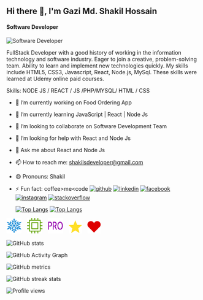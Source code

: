 
## Hi there 👋, I'm Gazi Md. Shakil Hossain
#### Software Developer
![Software Developer](https://media-exp2.licdn.com/dms/image/C4D16AQHU38Tc4B3QVg/profile-displaybackgroundimage-shrink_350_1400/0/1657117373458?e=1662595200&v=beta&t=licMNs4jLVWLbIoZkzFkY88FdcK5zRZSk1Cbjm-sZY8)

FullStack Developer with a good history of working in the information technology and software industry. Eager to join a creative, problem-solving team. Ability to learn and implement new technologies quickly. My skills include HTML5, CSS3, Javascript, React, Node.js, MySql. These skills were learned at Udemy online paid courses.

Skills: NODE JS / REACT / JS /PHP/MYSQL/ HTML / CSS

- 🔭 I’m currently working on Food Ordering App 
- 🌱 I’m currently learning JavaScript | React | Node Js 
- 👯 I’m looking to collaborate on Software Development Team 
- 🤔 I’m looking for help with React and Node Js 
- 💬 Ask me about React and Node Js 
- 📫 How to reach me: shakilsdeveloper@gmail.com 
- 😄 Pronouns: Shakil 
- ⚡ Fun fact: coffee>me<code 
 [<img src='https://cdn.jsdelivr.net/npm/simple-icons@3.0.1/icons/github.svg' alt='github' height='40'>](https://github.com/ShakiLhossain900)  [<img src='https://cdn.jsdelivr.net/npm/simple-icons@3.0.1/icons/linkedin.svg' alt='linkedin' height='40'>](https://www.linkedin.com/in/gazi-md-shakil-hossain-a144a3223/)  [<img src='https://cdn.jsdelivr.net/npm/simple-icons@3.0.1/icons/facebook.svg' alt='facebook' height='40'>](https://www.facebook.com/hossain.gazi.md.shakil)  [<img src='https://cdn.jsdelivr.net/npm/simple-icons@3.0.1/icons/instagram.svg' alt='instagram' height='40'>](https://www.instagram.com/gazi_md_shakil/)  [<img src='https://cdn.jsdelivr.net/npm/simple-icons@3.0.1/icons/stackoverflow.svg' alt='stackoverflow' height='40'>](https://stackoverflow.com/users/gazi-md-shakil)


  [![Top Langs](https://github-readme-stats.vercel.app/api/top-langs/?username=anuraghazra&langs_count=8)](https://github.com/anuraghazra/github-readme-stats)
  [![Top Langs](https://github-readme-stats.vercel.app/api/top-langs/?username=anuraghazra&layout=compact)](https://github.com/anuraghazra/github-readme-stats)
  

<a href='https://archiveprogram.github.com/'><img src='https://raw.githubusercontent.com/acervenky/animated-github-badges/master/assets/acbadge.gif' width='40' height='40'></a> <a href='https://docs.github.com/en/developers'><img src='https://raw.githubusercontent.com/acervenky/animated-github-badges/master/assets/devbadge.gif' width='40' height='40'></a> <a href='https://github.com/pricing'><img src='https://raw.githubusercontent.com/acervenky/animated-github-badges/master/assets/pro.gif' width='40' height='40'></a> <a href='https://stars.github.com/'><img src='https://raw.githubusercontent.com/acervenky/animated-github-badges/master/assets/starbadge.gif' width='35' height='35'></a> <a href='https://docs.github.com/en/github/supporting-the-open-source-community-with-github-sponsors'><img src='https://raw.githubusercontent.com/acervenky/animated-github-badges/master/assets/sponsorbadge.gif' width='35' height='35'></a> 



![GitHub stats](https://github-readme-stats.vercel.app/api?username=ShakiLhossain900&show_icons=true&count_private=true)  

![GitHub Activity Graph](https://activity-graph.herokuapp.com/graph?username=ShakiLhossain900)  

![GitHub metrics](https://metrics.lecoq.io/ShakiLhossain900)  

![GitHub streak stats](https://github-readme-streak-stats.herokuapp.com/?user=ShakiLhossain900)  

![Profile views](https://gpvc.arturio.dev/ShakiLhossain900)  
